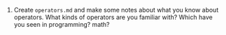 1. Create `operators.md` and make some notes about what you know about operators.  What kinds of operators are you familiar with? Which have you seen in programming? math?
```{index}  operators.md
```
